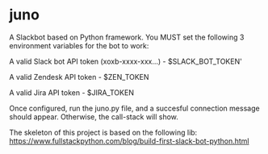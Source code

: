 # juno
A Slackbot based on Python framework. You MUST set the following 3 environment variables for the bot to work:

A valid Slack bot API token (xoxb-xxxx-xxx...) - $SLACK_BOT_TOKEN'

A valid Zendesk API token - $ZEN_TOKEN

A valid Jira API token - $JIRA_TOKEN

Once configured, run the juno.py file, and a succesful connection message should appear. Otherwise, the call-stack will show.

The skeleton of this project is based on the following lib: https://www.fullstackpython.com/blog/build-first-slack-bot-python.html

